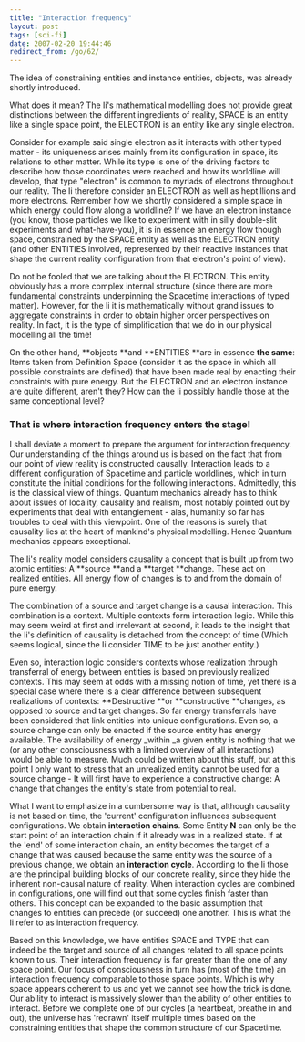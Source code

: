 ```yaml
---
title: "Interaction frequency"
layout: post
tags: [sci-fi]
date: 2007-02-20 19:44:46
redirect_from: /go/62/
---
```


The idea of constraining entities and instance entities, objects, was already shortly introduced.

What does it mean? The Ii's mathematical modelling does not provide great distinctions between the different ingredients of reality, SPACE is an entity like a single space point, the ELECTRON is an entity like any single electron.

Consider for example said single electron as it interacts with other typed matter - its uniqueness arises mainly from its configuration in space, its relations to other matter. While its type is one of the driving factors to describe how those coordinates were reached and how its worldline will develop, that type &quot;electron&quot; is common to myriads of electrons throughout our reality. The Ii therefore consider an ELECTRON as well as heptillions and more electrons. Remember how we shortly considered a simple space in which energy could flow along a worldline? If we have an electron instance (you know, those particles we like to experiment with in silly double-slit experiments and what-have-you), it is in essence an energy flow though space, constrained by the SPACE entity as well as the ELECTRON entity (and other ENTITIES involved, represented by their reactive instances that shape the current reality configuration from that electron's point of view).

Do not be fooled that we are talking about the ELECTRON. This entity obviously has a more complex internal structure (since there are more fundamental constraints underpinning the Spacetime interactions of typed matter). However, for the Ii it is mathematically without grand issues to aggregate constraints in order to obtain higher order perspectives on reality. In fact, it is the type of simplification that we do in our physical modelling all the time!

On the other hand, **objects **and **ENTITIES **are in essence **the same**: Items taken from Definition Space (consider it as the space in which all possible constraints are defined) that have been made real by enacting their constraints with pure energy.
But the ELECTRON and an electron instance are quite different, aren't they? How can the Ii possibly handle those at the same conceptional level?

### That is where interaction frequency enters the stage!

I shall deviate a moment to prepare the argument for interaction frequency. Our understanding of the things around us is based on the fact that from our point of view reality is constructed causally. Interaction leads to a different configuration of Spacetime and particle worldlines, which in turn constitute the initial conditions for the following interactions. Admittedly, this is the classical view of things. Quantum mechanics already has to think about issues of locality, causality and realism, most notably pointed out by experiments that deal with entanglement - alas, humanity so far has troubles to deal with this viewpoint. One of the reasons is surely that causality lies at the heart of mankind's physical modelling. Hence Quantum mechanics appears exceptional.

The Ii's reality model considers causality a concept that is built up from two atomic entities: A **source **and a **target **change. These act on realized entities. All energy flow of changes is to and from the domain of pure energy.

The combination of a source and target change is a causal interaction. This combination is a context. Multiple contexts form interaction logic. While this may seem weird at first and irrelevant at second, it leads to the insight that the Ii's definition of causality is detached from the concept of time (Which seems logical, since the Ii consider TIME to be just another entity.)

Even so, interaction logic considers contexts whose realization through transferral of energy between entities is based on previously realized contexts. This may seem at odds with a missing notion of time, yet there is a special case where there is a clear difference between subsequent realizations of contexts: **Destructive **or **constructive **changes, as opposed to source and target changes. So far energy transferrals have been considered that link entities into unique configurations. Even so, a source change can only be enacted if the source entity has energy available. The availability of energy _within _a given entity is nothing that we (or any other consciousness with a limited overview of all interactions) would be able to measure. Much could be written about this stuff, but at this point I only want to stress that an unrealized entity cannot be used for a source change - It will first have to experience a constructive change: A change that changes the entity's state from potential to real.

What I want to emphasize in a cumbersome way is that, although causality is not based on time, the 'current' configuration influences subsequent configurations. We obtain **interaction chains**. Some Entity **N** can only be the start point of an interaction chain if it already was in a realized state. If at the 'end' of some interaction chain, an entity becomes the target of a change that was caused because the same entity was the source of a previous change, we obtain an **interaction cycle**. According to the Ii those are the principal building blocks of our concrete reality, since they hide the inherent non-causal nature of reality. When interaction cycles are combined in configurations, one will find out that some cycles finish faster than others. This concept can be expanded to the basic assumption that changes to entities can precede (or succeed) one another. This is what the Ii refer to as interaction frequency.

Based on this knowledge, we have entities SPACE and TYPE that can indeed be the target and source of all changes related to all space points known to us. Their interaction frequency is far greater than the one of any space point. Our focus of consciousness in turn has (most of the time) an interaction frequency comparable to those space points. Which is why space appears coherent to us and yet we cannot see how the trick is done. Our ability to interact is massively slower than the ability of other entities to interact. Before we complete one of our cycles (a heartbeat, breathe in and out), the universe has 'redrawn' itself multiple times based on the constraining entities that shape the common structure of our Spacetime.